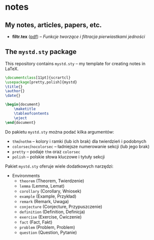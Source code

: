 # notes

## My notes, articles, papers, etc.

* **filtr.tex** ([pdf](pdf/filtr.pdf)) – *Funkcje tworzące i filtracja pierwiastkami jedności*

## The `mystd.sty` package

This repository contains `mystd.sty` – my template for creating notes in LaTeX.

```latex
\documentclass[11pt]{scrartcl}
\usepackage[pretty,polish]{mystd}
\title{}
\author{}
\date{}

\begin{document}
    \maketitle
    \tableofcontents
    \eject
\end{document}
```

Do pakietu `mystd.sty` można podać kilka argumentów:

* `thm`/`nothm` – kolory i ramki (lub ich brak) dla twierdzień i podobnych
* `colorsec`/`nocolorsec` – ładniejsze numerowanie sekcji (lub jego brak)
* `pretty` – podaje `thm` oraz `colorsec`
* `polish` – polskie słowa kluczowe i tytuły sekcji

Pakiet `mystd.sty` oferuje wiele dodatkowych narzędzi:

* Environments
  * `theorem` (Theorem, Twierdzenie)
  * `lemma` (Lemma, Lemat)
  * `corollary` (Corollary, Wniosek)
  * `example` (Example, Przykład)
  * `remark` (Remark, Uwaga)
  * `conjecture` (Conjecture, Przypuszczenie)
  * `definition` (Definition, Definicja)
  * `exercise` (Exercise, Ćwiczenie)
  * `fact` (Fact, Fakt)
  * `problem` (Problem, Problem)
  * `question` (Question, Pytanie)
